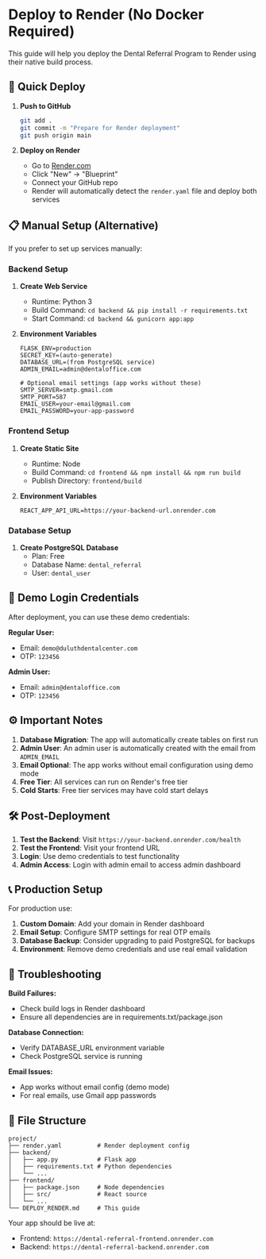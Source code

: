 # Deploy to Render (No Docker Required)

This guide will help you deploy the Dental Referral Program to Render using their native build process.

## 🚀 Quick Deploy

1. **Push to GitHub**
   ```bash
   git add .
   git commit -m "Prepare for Render deployment"
   git push origin main
   ```

2. **Deploy on Render**
   - Go to [Render.com](https://render.com)
   - Click "New" → "Blueprint"
   - Connect your GitHub repo
   - Render will automatically detect the `render.yaml` file and deploy both services

## 📋 Manual Setup (Alternative)

If you prefer to set up services manually:

### Backend Setup
1. **Create Web Service**
   - Runtime: Python 3
   - Build Command: `cd backend && pip install -r requirements.txt`
   - Start Command: `cd backend && gunicorn app:app`

2. **Environment Variables**
   ```
   FLASK_ENV=production
   SECRET_KEY=(auto-generate)
   DATABASE_URL=(from PostgreSQL service)
   ADMIN_EMAIL=admin@dentaloffice.com
   
   # Optional email settings (app works without these)
   SMTP_SERVER=smtp.gmail.com
   SMTP_PORT=587
   EMAIL_USER=your-email@gmail.com
   EMAIL_PASSWORD=your-app-password
   ```

### Frontend Setup
1. **Create Static Site**
   - Runtime: Node
   - Build Command: `cd frontend && npm install && npm run build`
   - Publish Directory: `frontend/build`

2. **Environment Variables**
   ```
   REACT_APP_API_URL=https://your-backend-url.onrender.com
   ```

### Database Setup
1. **Create PostgreSQL Database**
   - Plan: Free
   - Database Name: `dental_referral`
   - User: `dental_user`

## 🔐 Demo Login Credentials

After deployment, you can use these demo credentials:

**Regular User:**
- Email: `demo@duluthdentalcenter.com`
- OTP: `123456`

**Admin User:**
- Email: `admin@dentaloffice.com`  
- OTP: `123456`

## ⚙️ Important Notes

1. **Database Migration**: The app will automatically create tables on first run
2. **Admin User**: An admin user is automatically created with the email from `ADMIN_EMAIL`
3. **Email Optional**: The app works without email configuration using demo mode
4. **Free Tier**: All services can run on Render's free tier
5. **Cold Starts**: Free tier services may have cold start delays

## 🛠️ Post-Deployment

1. **Test the Backend**: Visit `https://your-backend.onrender.com/health`
2. **Test the Frontend**: Visit your frontend URL
3. **Login**: Use demo credentials to test functionality
4. **Admin Access**: Login with admin email to access admin dashboard

## 📞 Production Setup

For production use:

1. **Custom Domain**: Add your domain in Render dashboard
2. **Email Setup**: Configure SMTP settings for real OTP emails  
3. **Database Backup**: Consider upgrading to paid PostgreSQL for backups
4. **Environment**: Remove demo credentials and use real email validation

## 🐛 Troubleshooting

**Build Failures:**
- Check build logs in Render dashboard
- Ensure all dependencies are in requirements.txt/package.json

**Database Connection:**
- Verify DATABASE_URL environment variable
- Check PostgreSQL service is running

**Email Issues:**
- App works without email config (demo mode)
- For real emails, use Gmail app passwords

## 📁 File Structure

```
project/
├── render.yaml          # Render deployment config
├── backend/
│   ├── app.py           # Flask app
│   ├── requirements.txt # Python dependencies
│   └── ...
├── frontend/
│   ├── package.json     # Node dependencies  
│   ├── src/             # React source
│   └── ...
└── DEPLOY_RENDER.md     # This guide
```

Your app should be live at:
- Frontend: `https://dental-referral-frontend.onrender.com`
- Backend: `https://dental-referral-backend.onrender.com`
